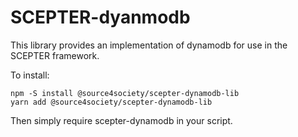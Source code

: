 # SCEPTER-dyanmodb

This library provides an implementation of dynamodb for use in the SCEPTER framework.

To install:

    npm -S install @source4society/scepter-dynamodb-lib
    yarn add @source4society/scepter-dynamodb-lib

Then simply require scepter-dynamodb in your script.


